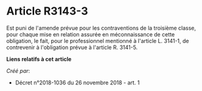 # Article R3143-3

Est puni de l'amende prévue pour les contraventions de la troisième classe, pour chaque mise en relation assurée en
méconnaissance de cette obligation, le fait, pour le professionnel mentionné à l'article L. 3141-1, de contrevenir à
l'obligation prévue à l'article R. 3141-5.

**Liens relatifs à cet article**

_Créé par_:

  - Décret n°2018-1036 du 26 novembre 2018 - art. 1
